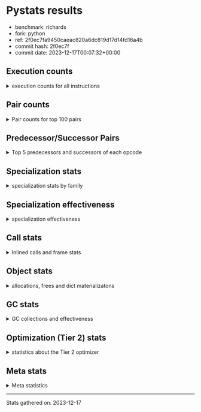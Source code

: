 
# Pystats results

- benchmark: richards
- fork: python
- ref: 2f0ec7fa9450caeac820a6dc819d17d14fd16a4b
- commit hash: 2f0ec7f
- commit date: 2023-12-17T00:07:32+00:00

## Execution counts

<details>
<summary> execution counts for all instructions </summary>

|Name | Count | Self | Cumulative | Miss ratio | 
|---|---:|---:|---:|---:|
| LOAD_FAST | 370,571,360 | 22.5% | 22.5% |  |
| LOAD_ATTR_INSTANCE_VALUE | 161,655,260 | 9.8% | 32.3% | 38.7% |
| TO_BOOL_BOOL | 137,415,860 | 8.3% | 40.6% |  |
| POP_JUMP_IF_FALSE | 104,074,240 | 6.3% | 46.9% |  |
| LOAD_ATTR_METHOD_WITH_VALUES | 77,723,800 | 4.7% | 51.6% | 49.0% |
| CALL_PY_EXACT_ARGS | 77,139,140 | 4.7% | 56.3% | 9.1% |
| RESUME_CHECK | 77,011,340 | 4.7% | 61.0% | 0.0% |
| RETURN_VALUE | 77,010,280 | 4.7% | 65.7% |  |
| STORE_FAST | 66,786,160 | 4.1% | 69.7% |  |
| STORE_ATTR_INSTANCE_VALUE | 59,610,960 | 3.6% | 73.3% | 14.5% |
| LOAD_GLOBAL_MODULE | 59,454,360 | 3.6% | 76.9% |  |
| COPY | 59,438,320 | 3.6% | 80.5% |  |
| LOAD_CONST | 55,962,800 | 3.4% | 83.9% |  |
| POP_TOP | 42,997,680 | 2.6% | 86.5% |  |
| POP_JUMP_IF_NOT_NONE | 30,754,880 | 1.9% | 88.4% |  |
| POP_JUMP_IF_TRUE | 27,586,400 | 1.7% | 90.1% |  |
| POP_JUMP_IF_NONE | 22,455,200 | 1.4% | 91.4% |  |
| LOAD_FAST_LOAD_FAST | 20,469,920 | 1.2% | 92.7% |  |
| UNARY_NOT | 19,888,560 | 1.2% | 93.9% |  |
| JUMP_BACKWARD | 18,549,440 | 1.1% | 95.0% |  |
| COMPARE_OP_INT | 14,132,820 | 0.9% | 95.9% |  |
| JUMP_FORWARD | 10,812,160 | 0.7% | 96.5% |  |
| LOAD_GLOBAL_BUILTIN | 10,526,520 | 0.6% | 97.2% |  |
| CALL_ISINSTANCE | 10,526,320 | 0.6% | 97.8% |  |
| BINARY_OP_ADD_INT | 9,673,340 | 0.6% | 98.4% |  |
| SWAP | 9,097,280 | 0.6% | 98.9% |  |
| BINARY_SUBSCR_LIST_INT | 6,807,160 | 0.4% | 99.3% |  |
| BINARY_OP | 4,001,820 | 0.2% | 99.6% |  |
| BINARY_OP_SUBTRACT_INT | 3,089,240 | 0.2% | 99.8% |  |
| FOR_ITER_RANGE | 1,862,100 | 0.1% | 99.9% |  |
| STORE_SUBSCR_LIST_INT | 1,490,200 | 0.1% | 100.0% |  |
| GET_ITER | 372,560 | 0.0% | 100.0% |  |
| RETURN_CONST | 5,440 | 0.0% | 100.0% |  |
| LOAD_ATTR | 4,840 | 0.0% | 100.0% |  |
| STORE_ATTR | 4,560 | 0.0% | 100.0% |  |
| EXIT_INIT_CHECK | 3,640 | 0.0% | 100.0% |  |
| CALL_ALLOC_AND_ENTER_INIT | 3,640 | 0.0% | 100.0% |  |
| LOAD_GLOBAL | 3,520 | 0.0% | 100.0% |  |
| CALL | 3,380 | 0.0% | 100.0% |  |
| BUILD_LIST | 1,280 | 0.0% | 100.0% |  |
| RESUME | 740 | 0.0% | 100.0% | 2.7% |
| INTERPRETER_EXIT | 680 | 0.0% | 100.0% |  |
| TO_BOOL | 600 | 0.0% | 100.0% |  |
| PUSH_NULL | 480 | 0.0% | 100.0% |  |
| EXTENDED_ARG | 480 | 0.0% | 100.0% |  |
| COMPARE_OP | 440 | 0.0% | 100.0% |  |
| CALL_BUILTIN_CLASS | 200 | 0.0% | 100.0% |  |
| LOAD_DEREF | 160 | 0.0% | 100.0% |  |
| FOR_ITER | 120 | 0.0% | 100.0% |  |
| LOAD_ATTR_MODULE | 120 | 0.0% | 100.0% |  |
| BINARY_SUBSCR | 80 | 0.0% | 100.0% |  |
| NOP | 80 | 0.0% | 100.0% |  |
| STORE_SUBSCR | 80 | 0.0% | 100.0% |  |
| CALL_FUNCTION_EX | 80 | 0.0% | 100.0% |  |
| COPY_FREE_VARS | 80 | 0.0% | 100.0% |  |
| BINARY_OP_SUBTRACT_FLOAT | 60 | 0.0% | 100.0% |  |


</details>

## Pair counts

<details>
<summary> Pair counts for top 100 pairs </summary>

|Pair | Count | Self | Cumulative | 
|---|---:|---:|---:|
| LOAD_FAST LOAD_ATTR_INSTANCE_VALUE | 135,528,360 | 8.2% | 8.2% |
| TO_BOOL_BOOL POP_JUMP_IF_FALSE | 89,941,040 | 5.5% | 13.7% |
| CALL_PY_EXACT_ARGS RESUME_CHECK | 77,006,820 | 4.7% | 18.3% |
| LOAD_FAST LOAD_ATTR_METHOD_WITH_VALUES | 77,004,440 | 4.7% | 23.0% |
| RESUME_CHECK LOAD_FAST | 59,540,660 | 3.6% | 26.6% |
| POP_JUMP_IF_FALSE LOAD_FAST | 51,598,400 | 3.1% | 29.8% |
| COPY TO_BOOL_BOOL | 50,340,880 | 3.1% | 32.8% |
| LOAD_ATTR_METHOD_WITH_VALUES CALL_PY_EXACT_ARGS | 47,043,040 | 2.9% | 35.7% |
| LOAD_FAST STORE_ATTR_INSTANCE_VALUE | 44,128,080 | 2.7% | 38.3% |
| STORE_FAST LOAD_FAST | 44,032,960 | 2.7% | 41.0% |
| STORE_ATTR_INSTANCE_VALUE LOAD_FAST | 41,762,620 | 2.5% | 43.5% |
| POP_TOP LOAD_FAST | 38,903,040 | 2.4% | 45.9% |
| LOAD_ATTR_INSTANCE_VALUE COPY | 34,172,420 | 2.1% | 48.0% |
| LOAD_CONST LOAD_FAST | 29,191,840 | 1.8% | 49.7% |
| LOAD_GLOBAL_MODULE TO_BOOL_BOOL | 29,073,640 | 1.8% | 51.5% |
| RETURN_VALUE TO_BOOL_BOOL | 27,586,320 | 1.7% | 53.2% |
| TO_BOOL_BOOL POP_JUMP_IF_TRUE | 27,586,300 | 1.7% | 54.8% |
| POP_JUMP_IF_NOT_NONE LOAD_FAST | 25,419,040 | 1.5% | 56.4% |
| RETURN_VALUE RETURN_VALUE | 24,772,160 | 1.5% | 57.9% |
| LOAD_ATTR_INSTANCE_VALUE STORE_FAST | 24,749,900 | 1.5% | 59.4% |
| LOAD_FAST POP_JUMP_IF_NOT_NONE | 23,315,520 | 1.4% | 60.8% |
| LOAD_FAST POP_JUMP_IF_NONE | 22,455,200 | 1.4% | 62.2% |
| LOAD_ATTR_INSTANCE_VALUE LOAD_FAST | 21,558,820 | 1.3% | 63.5% |
| LOAD_FAST RETURN_VALUE | 21,297,360 | 1.3% | 64.8% |
| POP_JUMP_IF_FALSE POP_TOP | 19,888,560 | 1.2% | 66.0% |
| TO_BOOL_BOOL UNARY_NOT | 19,888,520 | 1.2% | 67.2% |
| LOAD_ATTR_INSTANCE_VALUE TO_BOOL_BOOL | 19,888,480 | 1.2% | 68.4% |
| LOAD_ATTR_INSTANCE_VALUE CALL_PY_EXACT_ARGS | 17,463,800 | 1.1% | 69.4% |
| POP_JUMP_IF_NONE JUMP_BACKWARD | 17,059,840 | 1.0% | 70.5% |
| JUMP_BACKWARD LOAD_GLOBAL_MODULE | 17,059,820 | 1.0% | 71.5% |
| UNARY_NOT COPY | 16,168,560 | 1.0% | 72.5% |
| POP_JUMP_IF_TRUE POP_TOP | 16,168,560 | 1.0% | 73.5% |
| RETURN_VALUE STORE_FAST | 15,846,720 | 1.0% | 74.4% |
| STORE_ATTR_INSTANCE_VALUE LOAD_CONST | 15,387,440 | 0.9% | 75.4% |
| LOAD_ATTR_INSTANCE_VALUE LOAD_CONST | 14,585,220 | 0.9% | 76.3% |
| LOAD_ATTR_METHOD_WITH_VALUES LOAD_FAST_LOAD_FAST | 14,245,720 | 0.9% | 77.1% |
| COMPARE_OP_INT POP_JUMP_IF_FALSE | 14,132,820 | 0.9% | 78.0% |
| LOAD_ATTR_METHOD_WITH_VALUES LOAD_FAST | 14,116,900 | 0.9% | 78.8% |
| LOAD_FAST LOAD_GLOBAL_MODULE | 13,778,720 | 0.8% | 79.7% |
| POP_JUMP_IF_FALSE RETURN_VALUE | 13,392,480 | 0.8% | 80.5% |
| LOAD_ATTR_INSTANCE_VALUE RETURN_VALUE | 12,933,060 | 0.8% | 81.3% |
| POP_JUMP_IF_FALSE LOAD_GLOBAL_MODULE | 12,330,840 | 0.7% | 82.0% |
| LOAD_FAST STORE_FAST | 12,201,120 | 0.7% | 82.8% |
| RESUME_CHECK LOAD_CONST | 10,660,440 | 0.6% | 83.4% |
| JUMP_FORWARD LOAD_FAST | 10,625,920 | 0.6% | 84.0% |
| LOAD_GLOBAL_BUILTIN LOAD_FAST | 10,526,520 | 0.6% | 84.7% |
| POP_JUMP_IF_TRUE LOAD_FAST | 10,526,400 | 0.6% | 85.3% |
| LOAD_FAST_LOAD_FAST LOAD_ATTR_INSTANCE_VALUE | 10,526,360 | 0.6% | 86.0% |
| STORE_FAST LOAD_GLOBAL_BUILTIN | 10,526,240 | 0.6% | 86.6% |
| CALL_ISINSTANCE TO_BOOL_BOOL | 10,526,240 | 0.6% | 87.2% |
| LOAD_GLOBAL_MODULE CALL_ISINSTANCE | 10,526,240 | 0.6% | 87.9% |
| COPY LOAD_ATTR_INSTANCE_VALUE | 9,097,080 | 0.6% | 88.4% |
| SWAP STORE_ATTR_INSTANCE_VALUE | 9,097,080 | 0.6% | 89.0% |
| LOAD_CONST BINARY_OP_ADD_INT | 8,184,000 | 0.5% | 89.5% |
| LOAD_ATTR_INSTANCE_VALUE POP_JUMP_IF_NOT_NONE | 7,439,320 | 0.5% | 89.9% |
| LOAD_FAST CALL_PY_EXACT_ARGS | 7,179,240 | 0.4% | 90.4% |
| RETURN_VALUE POP_TOP | 6,939,080 | 0.4% | 90.8% |
| POP_JUMP_IF_FALSE LOAD_CONST | 6,863,520 | 0.4% | 91.2% |
| RESUME_CHECK LOAD_GLOBAL_MODULE | 6,808,640 | 0.4% | 91.6% |
| LOAD_FAST BINARY_SUBSCR_LIST_INT | 6,807,120 | 0.4% | 92.0% |
| LOAD_CONST STORE_FAST | 6,806,560 | 0.4% | 92.4% |
| STORE_FAST JUMP_FORWARD | 6,719,840 | 0.4% | 92.8% |
| BINARY_OP_ADD_INT SWAP | 6,696,100 | 0.4% | 93.2% |
| LOAD_FAST_LOAD_FAST STORE_ATTR_INSTANCE_VALUE | 6,220,160 | 0.4% | 93.6% |
| LOAD_GLOBAL_MODULE COMPARE_OP_INT | 5,482,120 | 0.3% | 94.0% |
| LOAD_GLOBAL_MODULE LOAD_ATTR_INSTANCE_VALUE | 5,321,360 | 0.3% | 94.3% |
| BINARY_SUBSCR_LIST_INT STORE_FAST | 5,319,180 | 0.3% | 94.6% |
| LOAD_GLOBAL_MODULE COPY | 5,206,840 | 0.3% | 94.9% |
| LOAD_CONST COMPARE_OP_INT | 4,689,280 | 0.3% | 95.2% |
| POP_TOP JUMP_FORWARD | 4,092,320 | 0.2% | 95.5% |
| LOAD_CONST BINARY_OP | 3,998,640 | 0.2% | 95.7% |
| LOAD_ATTR_INSTANCE_VALUE COMPARE_OP_INT | 3,961,200 | 0.2% | 95.9% |
| LOAD_FAST COPY | 3,890,400 | 0.2% | 96.2% |
| POP_JUMP_IF_NOT_NONE LOAD_FAST_LOAD_FAST | 3,848,800 | 0.2% | 96.4% |
| POP_JUMP_IF_NONE LOAD_FAST | 3,774,720 | 0.2% | 96.6% |
| STORE_FAST LOAD_GLOBAL_MODULE | 3,720,400 | 0.2% | 96.9% |
| LOAD_FAST_LOAD_FAST CALL_PY_EXACT_ARGS | 3,720,120 | 0.2% | 97.1% |
| UNARY_NOT RETURN_VALUE | 3,720,000 | 0.2% | 97.3% |
| LOAD_CONST BINARY_OP_SUBTRACT_INT | 3,089,200 | 0.2% | 97.5% |
| BINARY_OP LOAD_CONST | 2,398,580 | 0.1% | 97.6% |
| LOAD_ATTR_INSTANCE_VALUE LOAD_GLOBAL_MODULE | 2,232,560 | 0.1% | 97.8% |
| STORE_ATTR_INSTANCE_VALUE LOAD_GLOBAL_MODULE | 1,916,820 | 0.1% | 97.9% |
| RETURN_VALUE LOAD_FAST | 1,863,200 | 0.1% | 98.0% |
| POP_JUMP_IF_NONE LOAD_FAST_LOAD_FAST | 1,620,320 | 0.1% | 98.1% |
| STORE_FAST LOAD_CONST | 1,600,000 | 0.1% | 98.2% |
| BINARY_OP_SUBTRACT_INT SWAP | 1,599,980 | 0.1% | 98.3% |
| LOAD_GLOBAL_MODULE CALL_PY_EXACT_ARGS | 1,599,880 | 0.1% | 98.4% |
| LOAD_ATTR_METHOD_WITH_VALUES LOAD_GLOBAL_MODULE | 1,599,760 | 0.1% | 98.5% |
| LOAD_FAST STORE_SUBSCR_LIST_INT | 1,490,160 | 0.1% | 98.6% |
| LOAD_GLOBAL_MODULE LOAD_FAST | 1,490,100 | 0.1% | 98.7% |
| FOR_ITER_RANGE STORE_FAST | 1,489,540 | 0.1% | 98.8% |
| JUMP_BACKWARD FOR_ITER_RANGE | 1,489,400 | 0.1% | 98.9% |
| BINARY_OP_ADD_INT LOAD_CONST | 1,489,260 | 0.1% | 98.9% |
| BINARY_OP_SUBTRACT_INT LOAD_FAST | 1,489,260 | 0.1% | 99.0% |
| STORE_SUBSCR_LIST_INT JUMP_BACKWARD | 1,489,260 | 0.1% | 99.1% |
| LOAD_ATTR_INSTANCE_VALUE BINARY_OP_ADD_INT | 1,489,240 | 0.1% | 99.2% |
| LOAD_FAST LOAD_CONST | 1,488,240 | 0.1% | 99.3% |
| BINARY_OP_ADD_INT LOAD_FAST | 1,487,980 | 0.1% | 99.4% |
| BINARY_SUBSCR_LIST_INT LOAD_FAST | 1,487,980 | 0.1% | 99.5% |
| POP_JUMP_IF_NOT_NONE LOAD_CONST | 1,487,040 | 0.1% | 99.6% |


</details>

## Predecessor/Successor Pairs

<details>
<summary> Top 5 predecessors and successors of each opcode </summary>

### CACHE

<details>
<summary> Successors and predecessors for CACHE </summary>

|Successors | Count | Percentage | 
|---|---:|---:|
| RESUME_CHECK | 460 | 67.6% |
| RESUME | 220 | 32.4% |


</details>

### BINARY_SUBSCR

<details>
<summary> Successors and predecessors for BINARY_SUBSCR </summary>

|Predecessors | Count | Percentage | 
|---|---:|---:|
| LOAD_FAST | 80 | 100.0% |

|Successors | Count | Percentage | 
|---|---:|---:|
| BINARY_SUBSCR_LIST_INT | 40 | 50.0% |
| LOAD_FAST | 20 | 25.0% |
| STORE_FAST | 20 | 25.0% |


</details>

### EXIT_INIT_CHECK

<details>
<summary> Successors and predecessors for EXIT_INIT_CHECK </summary>

|Predecessors | Count | Percentage | 
|---|---:|---:|
| RETURN_CONST | 3,640 | 100.0% |

|Successors | Count | Percentage | 
|---|---:|---:|
| RETURN_VALUE | 3,640 | 100.0% |


</details>

### GET_ITER

<details>
<summary> Successors and predecessors for GET_ITER </summary>

|Predecessors | Count | Percentage | 
|---|---:|---:|
| LOAD_GLOBAL_MODULE | 372,300 | 99.9% |
| CALL_BUILTIN_CLASS | 140 | 0.0% |
| LOAD_FAST | 80 | 0.0% |
| CALL | 20 | 0.0% |
| LOAD_GLOBAL | 20 | 0.0% |

|Successors | Count | Percentage | 
|---|---:|---:|
| FOR_ITER_RANGE | 372,360 | 99.9% |
| EXTENDED_ARG | 160 | 0.0% |
| FOR_ITER | 40 | 0.0% |


</details>

### INTERPRETER_EXIT

<details>
<summary> Successors and predecessors for INTERPRETER_EXIT </summary>

|Predecessors | Count | Percentage | 
|---|---:|---:|
| RETURN_CONST | 680 | 100.0% |


</details>

### NOP

<details>
<summary> Successors and predecessors for NOP </summary>

|Predecessors | Count | Percentage | 
|---|---:|---:|
| POP_TOP | 80 | 100.0% |

|Successors | Count | Percentage | 
|---|---:|---:|
| LOAD_DEREF | 80 | 100.0% |


</details>

### POP_TOP

<details>
<summary> Successors and predecessors for POP_TOP </summary>

|Predecessors | Count | Percentage | 
|---|---:|---:|
| POP_JUMP_IF_FALSE | 19,888,560 | 46.3% |
| POP_JUMP_IF_TRUE | 16,168,560 | 37.6% |
| RETURN_VALUE | 6,939,080 | 16.1% |
| RETURN_CONST | 1,120 | 0.0% |
| CALL | 360 | 0.0% |

|Successors | Count | Percentage | 
|---|---:|---:|
| LOAD_FAST | 38,903,040 | 90.5% |
| JUMP_FORWARD | 4,092,320 | 9.5% |
| RETURN_CONST | 960 | 0.0% |
| LOAD_GLOBAL_MODULE | 720 | 0.0% |
| LOAD_GLOBAL | 240 | 0.0% |


</details>

### PUSH_NULL

<details>
<summary> Successors and predecessors for PUSH_NULL </summary>

|Predecessors | Count | Percentage | 
|---|---:|---:|
| LOAD_FAST | 320 | 66.7% |
| LOAD_DEREF | 80 | 16.7% |
| LOAD_ATTR_MODULE | 60 | 12.5% |
| LOAD_ATTR | 20 | 4.2% |

|Successors | Count | Percentage | 
|---|---:|---:|
| CALL | 400 | 83.3% |
| LOAD_FAST | 80 | 16.7% |


</details>

### RETURN_VALUE

<details>
<summary> Successors and predecessors for RETURN_VALUE </summary>

|Predecessors | Count | Percentage | 
|---|---:|---:|
| RETURN_VALUE | 24,772,160 | 32.2% |
| LOAD_FAST | 21,297,360 | 27.7% |
| POP_JUMP_IF_FALSE | 13,392,480 | 17.4% |
| LOAD_ATTR_INSTANCE_VALUE | 12,933,060 | 16.8% |
| UNARY_NOT | 3,720,000 | 4.8% |

|Successors | Count | Percentage | 
|---|---:|---:|
| TO_BOOL_BOOL | 27,586,320 | 35.8% |
| RETURN_VALUE | 24,772,160 | 32.2% |
| STORE_FAST | 15,846,720 | 20.6% |
| POP_TOP | 6,939,080 | 9.0% |
| LOAD_FAST | 1,863,200 | 2.4% |


</details>

### STORE_SUBSCR

<details>
<summary> Successors and predecessors for STORE_SUBSCR </summary>

|Predecessors | Count | Percentage | 
|---|---:|---:|
| LOAD_FAST | 80 | 100.0% |

|Successors | Count | Percentage | 
|---|---:|---:|
| STORE_SUBSCR_LIST_INT | 40 | 50.0% |
| JUMP_BACKWARD | 20 | 25.0% |
| RETURN_CONST | 20 | 25.0% |


</details>

### TO_BOOL

<details>
<summary> Successors and predecessors for TO_BOOL </summary>

|Predecessors | Count | Percentage | 
|---|---:|---:|
| COPY | 160 | 26.7% |
| RETURN_VALUE | 80 | 13.3% |
| CALL | 80 | 13.3% |
| CALL_ISINSTANCE | 80 | 13.3% |
| LOAD_GLOBAL | 60 | 10.0% |

|Successors | Count | Percentage | 
|---|---:|---:|
| TO_BOOL_BOOL | 300 | 50.0% |
| POP_JUMP_IF_FALSE | 160 | 26.7% |
| POP_JUMP_IF_TRUE | 100 | 16.7% |
| UNARY_NOT | 40 | 6.7% |


</details>

### UNARY_NOT

<details>
<summary> Successors and predecessors for UNARY_NOT </summary>

|Predecessors | Count | Percentage | 
|---|---:|---:|
| TO_BOOL_BOOL | 19,888,520 | 100.0% |
| TO_BOOL | 40 | 0.0% |

|Successors | Count | Percentage | 
|---|---:|---:|
| COPY | 16,168,560 | 81.3% |
| RETURN_VALUE | 3,720,000 | 18.7% |


</details>

### BINARY_OP

<details>
<summary> Successors and predecessors for BINARY_OP </summary>

|Predecessors | Count | Percentage | 
|---|---:|---:|
| LOAD_CONST | 3,998,640 | 99.9% |
| BINARY_OP | 1,820 | 0.0% |
| LOAD_GLOBAL_MODULE | 1,260 | 0.0% |
| LOAD_FAST | 40 | 0.0% |
| LOAD_ATTR | 20 | 0.0% |

|Successors | Count | Percentage | 
|---|---:|---:|
| LOAD_CONST | 2,398,580 | 59.9% |
| SWAP | 801,200 | 20.0% |
| LOAD_FAST | 800,040 | 20.0% |
| BINARY_OP | 1,820 | 0.0% |
| BINARY_OP_ADD_INT | 100 | 0.0% |


</details>

### BUILD_LIST

<details>
<summary> Successors and predecessors for BUILD_LIST </summary>

|Predecessors | Count | Percentage | 
|---|---:|---:|
| LOAD_CONST | 1,280 | 100.0% |

|Successors | Count | Percentage | 
|---|---:|---:|
| LOAD_GLOBAL_MODULE | 1,240 | 96.9% |
| LOAD_GLOBAL | 40 | 3.1% |


</details>

### CALL

<details>
<summary> Successors and predecessors for CALL </summary>

|Predecessors | Count | Percentage | 
|---|---:|---:|
| LOAD_GLOBAL | 540 | 16.0% |
| LOAD_GLOBAL_MODULE | 540 | 16.0% |
| LOAD_ATTR | 500 | 14.8% |
| PUSH_NULL | 400 | 11.8% |
| LOAD_ATTR_METHOD_WITH_VALUES | 400 | 11.8% |

|Successors | Count | Percentage | 
|---|---:|---:|
| CALL_PY_EXACT_ARGS | 800 | 23.7% |
| CALL_ALLOC_AND_ENTER_INIT | 520 | 15.4% |
| RESUME | 440 | 13.0% |
| POP_TOP | 360 | 10.7% |
| RESUME_CHECK | 360 | 10.7% |


</details>

### CALL_FUNCTION_EX

<details>
<summary> Successors and predecessors for CALL_FUNCTION_EX </summary>

|Predecessors | Count | Percentage | 
|---|---:|---:|
| LOAD_FAST | 80 | 100.0% |

|Successors | Count | Percentage | 
|---|---:|---:|
| COPY_FREE_VARS | 80 | 100.0% |


</details>

### COMPARE_OP

<details>
<summary> Successors and predecessors for COMPARE_OP </summary>

|Predecessors | Count | Percentage | 
|---|---:|---:|
| LOAD_CONST | 240 | 54.5% |
| LOAD_GLOBAL | 60 | 13.6% |
| LOAD_GLOBAL_MODULE | 60 | 13.6% |
| LOAD_ATTR | 40 | 9.1% |
| LOAD_ATTR_INSTANCE_VALUE | 40 | 9.1% |

|Successors | Count | Percentage | 
|---|---:|---:|
| POP_JUMP_IF_FALSE | 220 | 50.0% |
| COMPARE_OP_INT | 220 | 50.0% |


</details>

### COPY

<details>
<summary> Successors and predecessors for COPY </summary>

|Predecessors | Count | Percentage | 
|---|---:|---:|
| LOAD_ATTR_INSTANCE_VALUE | 34,172,420 | 57.5% |
| UNARY_NOT | 16,168,560 | 27.2% |
| LOAD_GLOBAL_MODULE | 5,206,840 | 8.8% |
| LOAD_FAST | 3,890,400 | 6.5% |
| LOAD_ATTR | 60 | 0.0% |

|Successors | Count | Percentage | 
|---|---:|---:|
| TO_BOOL_BOOL | 50,340,880 | 84.7% |
| LOAD_ATTR_INSTANCE_VALUE | 9,097,080 | 15.3% |
| LOAD_ATTR | 200 | 0.0% |
| TO_BOOL | 160 | 0.0% |


</details>

### COPY_FREE_VARS

<details>
<summary> Successors and predecessors for COPY_FREE_VARS </summary>

|Predecessors | Count | Percentage | 
|---|---:|---:|
| CALL_FUNCTION_EX | 80 | 100.0% |

|Successors | Count | Percentage | 
|---|---:|---:|
| RESUME_CHECK | 60 | 75.0% |
| RESUME | 20 | 25.0% |


</details>

### EXTENDED_ARG

<details>
<summary> Successors and predecessors for EXTENDED_ARG </summary>

|Predecessors | Count | Percentage | 
|---|---:|---:|
| GET_ITER | 160 | 33.3% |
| JUMP_BACKWARD | 160 | 33.3% |
| POP_JUMP_IF_FALSE | 160 | 33.3% |

|Successors | Count | Percentage | 
|---|---:|---:|
| FOR_ITER_RANGE | 280 | 58.3% |
| JUMP_BACKWARD | 160 | 33.3% |
| FOR_ITER | 40 | 8.3% |


</details>

### FOR_ITER

<details>
<summary> Successors and predecessors for FOR_ITER </summary>

|Predecessors | Count | Percentage | 
|---|---:|---:|
| GET_ITER | 40 | 33.3% |
| EXTENDED_ARG | 40 | 33.3% |
| JUMP_BACKWARD | 40 | 33.3% |

|Successors | Count | Percentage | 
|---|---:|---:|
| STORE_FAST | 60 | 50.0% |
| FOR_ITER_RANGE | 60 | 50.0% |


</details>

### JUMP_BACKWARD

<details>
<summary> Successors and predecessors for JUMP_BACKWARD </summary>

|Predecessors | Count | Percentage | 
|---|---:|---:|
| POP_JUMP_IF_NONE | 17,059,840 | 92.0% |
| STORE_SUBSCR_LIST_INT | 1,489,260 | 8.0% |
| POP_TOP | 160 | 0.0% |
| EXTENDED_ARG | 160 | 0.0% |
| STORE_SUBSCR | 20 | 0.0% |

|Successors | Count | Percentage | 
|---|---:|---:|
| LOAD_GLOBAL_MODULE | 17,059,820 | 92.0% |
| FOR_ITER_RANGE | 1,489,400 | 8.0% |
| EXTENDED_ARG | 160 | 0.0% |
| FOR_ITER | 40 | 0.0% |
| LOAD_GLOBAL | 20 | 0.0% |


</details>

### JUMP_FORWARD

<details>
<summary> Successors and predecessors for JUMP_FORWARD </summary>

|Predecessors | Count | Percentage | 
|---|---:|---:|
| STORE_FAST | 6,719,840 | 62.2% |
| POP_TOP | 4,092,320 | 37.8% |

|Successors | Count | Percentage | 
|---|---:|---:|
| LOAD_FAST | 10,625,920 | 98.3% |
| LOAD_FAST_LOAD_FAST | 186,240 | 1.7% |


</details>

### LOAD_ATTR

<details>
<summary> Successors and predecessors for LOAD_ATTR </summary>

|Predecessors | Count | Percentage | 
|---|---:|---:|
| LOAD_FAST | 2,880 | 59.5% |
| LOAD_GLOBAL_MODULE | 1,040 | 21.5% |
| LOAD_GLOBAL | 240 | 5.0% |
| COPY | 200 | 4.1% |
| LOAD_ATTR | 200 | 4.1% |

|Successors | Count | Percentage | 
|---|---:|---:|
| LOAD_ATTR_INSTANCE_VALUE | 1,100 | 22.7% |
| LOAD_FAST_LOAD_FAST | 1,000 | 20.7% |
| LOAD_ATTR_METHOD_WITH_VALUES | 700 | 14.5% |
| CALL | 500 | 10.3% |
| LOAD_FAST | 440 | 9.1% |


</details>

### LOAD_CONST

<details>
<summary> Successors and predecessors for LOAD_CONST </summary>

|Predecessors | Count | Percentage | 
|---|---:|---:|
| STORE_ATTR_INSTANCE_VALUE | 15,387,440 | 27.5% |
| LOAD_ATTR_INSTANCE_VALUE | 14,585,220 | 26.1% |
| RESUME_CHECK | 10,660,440 | 19.0% |
| POP_JUMP_IF_FALSE | 6,863,520 | 12.3% |
| BINARY_OP | 2,398,580 | 4.3% |

|Successors | Count | Percentage | 
|---|---:|---:|
| LOAD_FAST | 29,191,840 | 52.2% |
| BINARY_OP_ADD_INT | 8,184,000 | 14.6% |
| STORE_FAST | 6,806,560 | 12.2% |
| COMPARE_OP_INT | 4,689,280 | 8.4% |
| BINARY_OP | 3,998,640 | 7.1% |


</details>

### LOAD_DEREF

<details>
<summary> Successors and predecessors for LOAD_DEREF </summary>

|Predecessors | Count | Percentage | 
|---|---:|---:|
| NOP | 80 | 50.0% |
| STORE_FAST | 80 | 50.0% |

|Successors | Count | Percentage | 
|---|---:|---:|
| PUSH_NULL | 80 | 50.0% |
| STORE_FAST | 80 | 50.0% |


</details>

### LOAD_FAST

<details>
<summary> Successors and predecessors for LOAD_FAST </summary>

|Predecessors | Count | Percentage | 
|---|---:|---:|
| RESUME_CHECK | 59,540,660 | 16.1% |
| POP_JUMP_IF_FALSE | 51,598,400 | 13.9% |
| STORE_FAST | 44,032,960 | 11.9% |
| STORE_ATTR_INSTANCE_VALUE | 41,762,620 | 11.3% |
| POP_TOP | 38,903,040 | 10.5% |

|Successors | Count | Percentage | 
|---|---:|---:|
| LOAD_ATTR_INSTANCE_VALUE | 135,528,360 | 36.6% |
| LOAD_ATTR_METHOD_WITH_VALUES | 77,004,440 | 20.8% |
| STORE_ATTR_INSTANCE_VALUE | 44,128,080 | 11.9% |
| POP_JUMP_IF_NOT_NONE | 23,315,520 | 6.3% |
| POP_JUMP_IF_NONE | 22,455,200 | 6.1% |


</details>

### LOAD_FAST_LOAD_FAST

<details>
<summary> Successors and predecessors for LOAD_FAST_LOAD_FAST </summary>

|Predecessors | Count | Percentage | 
|---|---:|---:|
| LOAD_ATTR_METHOD_WITH_VALUES | 14,245,720 | 69.6% |
| POP_JUMP_IF_NOT_NONE | 3,848,800 | 18.8% |
| POP_JUMP_IF_NONE | 1,620,320 | 7.9% |
| STORE_ATTR_INSTANCE_VALUE | 377,780 | 1.8% |
| JUMP_FORWARD | 186,240 | 0.9% |

|Successors | Count | Percentage | 
|---|---:|---:|
| LOAD_ATTR_INSTANCE_VALUE | 10,526,360 | 51.4% |
| STORE_ATTR_INSTANCE_VALUE | 6,220,160 | 30.4% |
| CALL_PY_EXACT_ARGS | 3,720,120 | 18.2% |
| LOAD_FAST_LOAD_FAST | 1,600 | 0.0% |
| STORE_ATTR | 1,280 | 0.0% |


</details>

### LOAD_GLOBAL

<details>
<summary> Successors and predecessors for LOAD_GLOBAL </summary>

|Predecessors | Count | Percentage | 
|---|---:|---:|
| LOAD_FAST | 640 | 18.2% |
| STORE_FAST | 560 | 15.9% |
| RETURN_VALUE | 280 | 8.0% |
| LOAD_CONST | 280 | 8.0% |
| POP_TOP | 240 | 6.8% |

|Successors | Count | Percentage | 
|---|---:|---:|
| LOAD_GLOBAL_MODULE | 1,640 | 46.6% |
| CALL | 540 | 15.3% |
| LOAD_FAST | 260 | 7.4% |
| LOAD_ATTR | 240 | 6.8% |
| LOAD_GLOBAL | 240 | 6.8% |


</details>

### POP_JUMP_IF_FALSE

<details>
<summary> Successors and predecessors for POP_JUMP_IF_FALSE </summary>

|Predecessors | Count | Percentage | 
|---|---:|---:|
| TO_BOOL_BOOL | 89,941,040 | 86.4% |
| COMPARE_OP_INT | 14,132,820 | 13.6% |
| COMPARE_OP | 220 | 0.0% |
| TO_BOOL | 160 | 0.0% |

|Successors | Count | Percentage | 
|---|---:|---:|
| LOAD_FAST | 51,598,400 | 49.6% |
| POP_TOP | 19,888,560 | 19.1% |
| RETURN_VALUE | 13,392,480 | 12.9% |
| LOAD_GLOBAL_MODULE | 12,330,840 | 11.8% |
| LOAD_CONST | 6,863,520 | 6.6% |


</details>

### POP_JUMP_IF_NONE

<details>
<summary> Successors and predecessors for POP_JUMP_IF_NONE </summary>

|Predecessors | Count | Percentage | 
|---|---:|---:|
| LOAD_FAST | 22,455,200 | 100.0% |

|Successors | Count | Percentage | 
|---|---:|---:|
| JUMP_BACKWARD | 17,059,840 | 76.0% |
| LOAD_FAST | 3,774,720 | 16.8% |
| LOAD_FAST_LOAD_FAST | 1,620,320 | 7.2% |
| RETURN_CONST | 160 | 0.0% |
| LOAD_GLOBAL_MODULE | 140 | 0.0% |


</details>

### POP_JUMP_IF_NOT_NONE

<details>
<summary> Successors and predecessors for POP_JUMP_IF_NOT_NONE </summary>

|Predecessors | Count | Percentage | 
|---|---:|---:|
| LOAD_FAST | 23,315,520 | 75.8% |
| LOAD_ATTR_INSTANCE_VALUE | 7,439,320 | 24.2% |
| LOAD_ATTR | 40 | 0.0% |

|Successors | Count | Percentage | 
|---|---:|---:|
| LOAD_FAST | 25,419,040 | 82.7% |
| LOAD_FAST_LOAD_FAST | 3,848,800 | 12.5% |
| LOAD_CONST | 1,487,040 | 4.8% |


</details>

### POP_JUMP_IF_TRUE

<details>
<summary> Successors and predecessors for POP_JUMP_IF_TRUE </summary>

|Predecessors | Count | Percentage | 
|---|---:|---:|
| TO_BOOL_BOOL | 27,586,300 | 100.0% |
| TO_BOOL | 100 | 0.0% |

|Successors | Count | Percentage | 
|---|---:|---:|
| POP_TOP | 16,168,560 | 58.6% |
| LOAD_FAST | 10,526,400 | 38.2% |
| RETURN_VALUE | 891,440 | 3.2% |


</details>

### RETURN_CONST

<details>
<summary> Successors and predecessors for RETURN_CONST </summary>

|Predecessors | Count | Percentage | 
|---|---:|---:|
| STORE_ATTR_INSTANCE_VALUE | 3,080 | 56.6% |
| POP_TOP | 960 | 17.6% |
| STORE_SUBSCR_LIST_INT | 940 | 17.3% |
| POP_JUMP_IF_NONE | 160 | 2.9% |
| FOR_ITER_RANGE | 160 | 2.9% |

|Successors | Count | Percentage | 
|---|---:|---:|
| EXIT_INIT_CHECK | 3,640 | 66.9% |
| POP_TOP | 1,120 | 20.6% |
| INTERPRETER_EXIT | 680 | 12.5% |


</details>

### STORE_ATTR

<details>
<summary> Successors and predecessors for STORE_ATTR </summary>

|Predecessors | Count | Percentage | 
|---|---:|---:|
| LOAD_FAST | 2,640 | 57.9% |
| LOAD_FAST_LOAD_FAST | 1,280 | 28.1% |
| STORE_ATTR | 320 | 7.0% |
| SWAP | 200 | 4.4% |
| LOAD_GLOBAL | 60 | 1.3% |

|Successors | Count | Percentage | 
|---|---:|---:|
| LOAD_FAST | 1,380 | 30.3% |
| STORE_ATTR_INSTANCE_VALUE | 1,320 | 28.9% |
| LOAD_FAST_LOAD_FAST | 940 | 20.6% |
| LOAD_CONST | 400 | 8.8% |
| STORE_ATTR | 320 | 7.0% |


</details>

### STORE_FAST

<details>
<summary> Successors and predecessors for STORE_FAST </summary>

|Predecessors | Count | Percentage | 
|---|---:|---:|
| LOAD_ATTR_INSTANCE_VALUE | 24,749,900 | 37.1% |
| RETURN_VALUE | 15,846,720 | 23.7% |
| LOAD_FAST | 12,201,120 | 18.3% |
| LOAD_CONST | 6,806,560 | 10.2% |
| BINARY_SUBSCR_LIST_INT | 5,319,180 | 8.0% |

|Successors | Count | Percentage | 
|---|---:|---:|
| LOAD_FAST | 44,032,960 | 65.9% |
| LOAD_GLOBAL_BUILTIN | 10,526,240 | 15.8% |
| JUMP_FORWARD | 6,719,840 | 10.1% |
| LOAD_GLOBAL_MODULE | 3,720,400 | 5.6% |
| LOAD_CONST | 1,600,000 | 2.4% |


</details>

### SWAP

<details>
<summary> Successors and predecessors for SWAP </summary>

|Predecessors | Count | Percentage | 
|---|---:|---:|
| BINARY_OP_ADD_INT | 6,696,100 | 73.6% |
| BINARY_OP_SUBTRACT_INT | 1,599,980 | 17.6% |
| BINARY_OP | 801,200 | 8.8% |

|Successors | Count | Percentage | 
|---|---:|---:|
| STORE_ATTR_INSTANCE_VALUE | 9,097,080 | 100.0% |
| STORE_ATTR | 200 | 0.0% |


</details>

### RESUME

<details>
<summary> Successors and predecessors for RESUME </summary>

|Predecessors | Count | Percentage | 
|---|---:|---:|
| CALL | 440 | 59.5% |
| CACHE | 220 | 29.7% |
| CALL_PY_EXACT_ARGS | 60 | 8.1% |
| COPY_FREE_VARS | 20 | 2.7% |

|Successors | Count | Percentage | 
|---|---:|---:|
| LOAD_FAST | 300 | 40.5% |
| LOAD_GLOBAL | 220 | 29.7% |
| LOAD_CONST | 200 | 27.0% |
| LOAD_FAST_LOAD_FAST | 20 | 2.7% |


</details>

### BINARY_OP_ADD_INT

<details>
<summary> Successors and predecessors for BINARY_OP_ADD_INT </summary>

|Predecessors | Count | Percentage | 
|---|---:|---:|
| LOAD_CONST | 8,184,000 | 84.6% |
| LOAD_ATTR_INSTANCE_VALUE | 1,489,240 | 15.4% |
| BINARY_OP | 100 | 0.0% |

|Successors | Count | Percentage | 
|---|---:|---:|
| SWAP | 6,696,100 | 69.2% |
| LOAD_CONST | 1,489,260 | 15.4% |
| LOAD_FAST | 1,487,980 | 15.4% |


</details>

### BINARY_OP_SUBTRACT_FLOAT

<details>
<summary> Successors and predecessors for BINARY_OP_SUBTRACT_FLOAT </summary>

|Predecessors | Count | Percentage | 
|---|---:|---:|
| LOAD_FAST | 40 | 66.7% |
| BINARY_OP | 20 | 33.3% |

|Successors | Count | Percentage | 
|---|---:|---:|
| STORE_FAST | 60 | 100.0% |


</details>

### BINARY_OP_SUBTRACT_INT

<details>
<summary> Successors and predecessors for BINARY_OP_SUBTRACT_INT </summary>

|Predecessors | Count | Percentage | 
|---|---:|---:|
| LOAD_CONST | 3,089,200 | 100.0% |
| BINARY_OP | 40 | 0.0% |

|Successors | Count | Percentage | 
|---|---:|---:|
| SWAP | 1,599,980 | 51.8% |
| LOAD_FAST | 1,489,260 | 48.2% |


</details>

### BINARY_SUBSCR_LIST_INT

<details>
<summary> Successors and predecessors for BINARY_SUBSCR_LIST_INT </summary>

|Predecessors | Count | Percentage | 
|---|---:|---:|
| LOAD_FAST | 6,807,120 | 100.0% |
| BINARY_SUBSCR | 40 | 0.0% |

|Successors | Count | Percentage | 
|---|---:|---:|
| STORE_FAST | 5,319,180 | 78.1% |
| LOAD_FAST | 1,487,980 | 21.9% |


</details>

### CALL_ALLOC_AND_ENTER_INIT

<details>
<summary> Successors and predecessors for CALL_ALLOC_AND_ENTER_INIT </summary>

|Predecessors | Count | Percentage | 
|---|---:|---:|
| LOAD_GLOBAL_MODULE | 2,400 | 65.9% |
| RETURN_VALUE | 720 | 19.8% |
| CALL | 520 | 14.3% |

|Successors | Count | Percentage | 
|---|---:|---:|
| RESUME_CHECK | 3,640 | 100.0% |


</details>

### CALL_BUILTIN_CLASS

<details>
<summary> Successors and predecessors for CALL_BUILTIN_CLASS </summary>

|Predecessors | Count | Percentage | 
|---|---:|---:|
| LOAD_FAST | 160 | 80.0% |
| CALL | 40 | 20.0% |

|Successors | Count | Percentage | 
|---|---:|---:|
| GET_ITER | 140 | 70.0% |
| STORE_FAST | 60 | 30.0% |


</details>

### CALL_ISINSTANCE

<details>
<summary> Successors and predecessors for CALL_ISINSTANCE </summary>

|Predecessors | Count | Percentage | 
|---|---:|---:|
| LOAD_GLOBAL_MODULE | 10,526,240 | 100.0% |
| CALL | 80 | 0.0% |

|Successors | Count | Percentage | 
|---|---:|---:|
| TO_BOOL_BOOL | 10,526,240 | 100.0% |
| TO_BOOL | 80 | 0.0% |


</details>

### CALL_PY_EXACT_ARGS

<details>
<summary> Successors and predecessors for CALL_PY_EXACT_ARGS </summary>

|Predecessors | Count | Percentage | 
|---|---:|---:|
| LOAD_ATTR_METHOD_WITH_VALUES | 47,043,040 | 61.0% |
| LOAD_ATTR_INSTANCE_VALUE | 17,463,800 | 22.6% |
| LOAD_FAST | 7,179,240 | 9.3% |
| LOAD_FAST_LOAD_FAST | 3,720,120 | 4.8% |
| LOAD_GLOBAL_MODULE | 1,599,880 | 2.1% |

|Successors | Count | Percentage | 
|---|---:|---:|
| RESUME_CHECK | 77,006,820 | 99.8% |
| CALL_PY_EXACT_ARGS | 132,260 | 0.2% |
| RESUME | 60 | 0.0% |


</details>

### COMPARE_OP_INT

<details>
<summary> Successors and predecessors for COMPARE_OP_INT </summary>

|Predecessors | Count | Percentage | 
|---|---:|---:|
| LOAD_GLOBAL_MODULE | 5,482,120 | 38.8% |
| LOAD_CONST | 4,689,280 | 33.2% |
| LOAD_ATTR_INSTANCE_VALUE | 3,961,200 | 28.0% |
| COMPARE_OP | 220 | 0.0% |

|Successors | Count | Percentage | 
|---|---:|---:|
| POP_JUMP_IF_FALSE | 14,132,820 | 100.0% |


</details>

### FOR_ITER_RANGE

<details>
<summary> Successors and predecessors for FOR_ITER_RANGE </summary>

|Predecessors | Count | Percentage | 
|---|---:|---:|
| JUMP_BACKWARD | 1,489,400 | 80.0% |
| GET_ITER | 372,360 | 20.0% |
| EXTENDED_ARG | 280 | 0.0% |
| FOR_ITER | 60 | 0.0% |

|Successors | Count | Percentage | 
|---|---:|---:|
| STORE_FAST | 1,489,540 | 80.0% |
| LOAD_FAST | 372,400 | 20.0% |
| RETURN_CONST | 160 | 0.0% |


</details>

### LOAD_ATTR_INSTANCE_VALUE

<details>
<summary> Successors and predecessors for LOAD_ATTR_INSTANCE_VALUE </summary>

|Predecessors | Count | Percentage | 
|---|---:|---:|
| LOAD_FAST | 135,528,360 | 83.8% |
| LOAD_FAST_LOAD_FAST | 10,526,360 | 6.5% |
| COPY | 9,097,080 | 5.6% |
| LOAD_GLOBAL_MODULE | 5,321,360 | 3.3% |
| LOAD_ATTR_INSTANCE_VALUE | 1,181,000 | 0.7% |

|Successors | Count | Percentage | 
|---|---:|---:|
| COPY | 34,172,420 | 21.1% |
| STORE_FAST | 24,749,900 | 15.3% |
| LOAD_FAST | 21,558,820 | 13.3% |
| TO_BOOL_BOOL | 19,888,480 | 12.3% |
| CALL_PY_EXACT_ARGS | 17,463,800 | 10.8% |


</details>

### LOAD_ATTR_METHOD_WITH_VALUES

<details>
<summary> Successors and predecessors for LOAD_ATTR_METHOD_WITH_VALUES </summary>

|Predecessors | Count | Percentage | 
|---|---:|---:|
| LOAD_FAST | 77,004,440 | 99.1% |
| LOAD_ATTR_METHOD_WITH_VALUES | 717,940 | 0.9% |
| RETURN_VALUE | 720 | 0.0% |
| LOAD_ATTR | 700 | 0.0% |

|Successors | Count | Percentage | 
|---|---:|---:|
| CALL_PY_EXACT_ARGS | 47,043,040 | 60.5% |
| LOAD_FAST_LOAD_FAST | 14,245,720 | 18.3% |
| LOAD_FAST | 14,116,900 | 18.2% |
| LOAD_GLOBAL_MODULE | 1,599,760 | 2.1% |
| LOAD_ATTR_METHOD_WITH_VALUES | 717,940 | 0.9% |


</details>

### LOAD_ATTR_MODULE

<details>
<summary> Successors and predecessors for LOAD_ATTR_MODULE </summary>

|Predecessors | Count | Percentage | 
|---|---:|---:|
| LOAD_GLOBAL_MODULE | 80 | 66.7% |
| LOAD_ATTR | 40 | 33.3% |

|Successors | Count | Percentage | 
|---|---:|---:|
| PUSH_NULL | 60 | 50.0% |
| STORE_FAST | 60 | 50.0% |


</details>

### LOAD_GLOBAL_BUILTIN

<details>
<summary> Successors and predecessors for LOAD_GLOBAL_BUILTIN </summary>

|Predecessors | Count | Percentage | 
|---|---:|---:|
| STORE_FAST | 10,526,240 | 100.0% |
| LOAD_GLOBAL | 120 | 0.0% |
| RESUME_CHECK | 120 | 0.0% |
| POP_JUMP_IF_FALSE | 40 | 0.0% |

|Successors | Count | Percentage | 
|---|---:|---:|
| LOAD_FAST | 10,526,520 | 100.0% |


</details>

### LOAD_GLOBAL_MODULE

<details>
<summary> Successors and predecessors for LOAD_GLOBAL_MODULE </summary>

|Predecessors | Count | Percentage | 
|---|---:|---:|
| JUMP_BACKWARD | 17,059,820 | 28.7% |
| LOAD_FAST | 13,778,720 | 23.2% |
| POP_JUMP_IF_FALSE | 12,330,840 | 20.7% |
| RESUME_CHECK | 6,808,640 | 11.5% |
| STORE_FAST | 3,720,400 | 6.3% |

|Successors | Count | Percentage | 
|---|---:|---:|
| TO_BOOL_BOOL | 29,073,640 | 48.9% |
| CALL_ISINSTANCE | 10,526,240 | 17.7% |
| COMPARE_OP_INT | 5,482,120 | 9.2% |
| LOAD_ATTR_INSTANCE_VALUE | 5,321,360 | 9.0% |
| COPY | 5,206,840 | 8.8% |


</details>

### RESUME_CHECK

<details>
<summary> Successors and predecessors for RESUME_CHECK </summary>

|Predecessors | Count | Percentage | 
|---|---:|---:|
| CALL_PY_EXACT_ARGS | 77,006,820 | 100.0% |
| CALL_ALLOC_AND_ENTER_INIT | 3,640 | 0.0% |
| CACHE | 460 | 0.0% |
| CALL | 360 | 0.0% |
| COPY_FREE_VARS | 60 | 0.0% |

|Successors | Count | Percentage | 
|---|---:|---:|
| LOAD_FAST | 59,540,660 | 77.3% |
| LOAD_CONST | 10,660,440 | 13.8% |
| LOAD_GLOBAL_MODULE | 6,808,640 | 8.8% |
| LOAD_FAST_LOAD_FAST | 1,260 | 0.0% |
| LOAD_GLOBAL | 220 | 0.0% |


</details>

### STORE_ATTR_INSTANCE_VALUE

<details>
<summary> Successors and predecessors for STORE_ATTR_INSTANCE_VALUE </summary>

|Predecessors | Count | Percentage | 
|---|---:|---:|
| LOAD_FAST | 44,128,080 | 74.0% |
| SWAP | 9,097,080 | 15.3% |
| LOAD_FAST_LOAD_FAST | 6,220,160 | 10.4% |
| STORE_ATTR_INSTANCE_VALUE | 163,160 | 0.3% |
| STORE_ATTR | 1,320 | 0.0% |

|Successors | Count | Percentage | 
|---|---:|---:|
| LOAD_FAST | 41,762,620 | 70.1% |
| LOAD_CONST | 15,387,440 | 25.8% |
| LOAD_GLOBAL_MODULE | 1,916,820 | 3.2% |
| LOAD_FAST_LOAD_FAST | 377,780 | 0.6% |
| STORE_ATTR_INSTANCE_VALUE | 163,160 | 0.3% |


</details>

### STORE_SUBSCR_LIST_INT

<details>
<summary> Successors and predecessors for STORE_SUBSCR_LIST_INT </summary>

|Predecessors | Count | Percentage | 
|---|---:|---:|
| LOAD_FAST | 1,490,160 | 100.0% |
| STORE_SUBSCR | 40 | 0.0% |

|Successors | Count | Percentage | 
|---|---:|---:|
| JUMP_BACKWARD | 1,489,260 | 99.9% |
| RETURN_CONST | 940 | 0.1% |


</details>

### TO_BOOL_BOOL

<details>
<summary> Successors and predecessors for TO_BOOL_BOOL </summary>

|Predecessors | Count | Percentage | 
|---|---:|---:|
| COPY | 50,340,880 | 36.6% |
| LOAD_GLOBAL_MODULE | 29,073,640 | 21.2% |
| RETURN_VALUE | 27,586,320 | 20.1% |
| LOAD_ATTR_INSTANCE_VALUE | 19,888,480 | 14.5% |
| CALL_ISINSTANCE | 10,526,240 | 7.7% |

|Successors | Count | Percentage | 
|---|---:|---:|
| POP_JUMP_IF_FALSE | 89,941,040 | 65.5% |
| POP_JUMP_IF_TRUE | 27,586,300 | 20.1% |
| UNARY_NOT | 19,888,520 | 14.5% |


</details>


</details>

## Specialization stats

<details>
<summary> specialization stats by family </summary>

### BINARY_OP

<details>
<summary> specialization stats for BINARY_OP family </summary>

|Kind | Count | Ratio | 
|---|---:|---:|
|     deferred | 3,999,840 | 23.9% |
|          hit | 12,762,640 | 76.1% |

| | Count | Ratio | 
|---|---:|---:|
| Success | 160 | 8.1% |
| Failure | 1,820 | 91.9% |

|Failure kind | Count | Ratio | 
|---|---:|---:|
| floor divide | 760 | 41.8% |
| and int | 580 | 31.9% |
| xor | 380 | 20.9% |
| multiply different types | 100 | 5.5% |


</details>

### BINARY_SUBSCR

<details>
<summary> specialization stats for BINARY_SUBSCR family </summary>

|Kind | Count | Ratio | 
|---|---:|---:|
|     deferred | 40 | 0.0% |
|          hit | 6,807,160 | 100.0% |

| | Count | Ratio | 
|---|---:|---:|
| Success | 40 | 100.0% |
| Failure | 0 | 0.0% |


</details>

### CALL

<details>
<summary> specialization stats for CALL family </summary>

|Kind | Count | Ratio | 
|---|---:|---:|
|     deferred | 6,879,820 | 7.8% |
|          hit | 80,659,060 | 92.0% |
|         miss | 7,010,240 | 8.0% |

| | Count | Ratio | 
|---|---:|---:|
| Success | 133,700 | 99.9% |
| Failure | 100 | 0.1% |

|Failure kind | Count | Ratio | 
|---|---:|---:|
| cfunc noargs | 60 | 60.0% |
| other | 40 | 40.0% |


</details>

### COMPARE_OP

<details>
<summary> specialization stats for COMPARE_OP family </summary>

|Kind | Count | Ratio | 
|---|---:|---:|
|     deferred | 220 | 0.0% |
|          hit | 14,132,820 | 100.0% |

| | Count | Ratio | 
|---|---:|---:|
| Success | 220 | 100.0% |
| Failure | 0 | 0.0% |


</details>

### FOR_ITER

<details>
<summary> specialization stats for FOR_ITER family </summary>

|Kind | Count | Ratio | 
|---|---:|---:|
|     deferred | 60 | 0.0% |
|          hit | 1,862,100 | 100.0% |

| | Count | Ratio | 
|---|---:|---:|
| Success | 60 | 100.0% |
| Failure | 0 | 0.0% |


</details>

### LOAD_ATTR

<details>
<summary> specialization stats for LOAD_ATTR family </summary>

|Kind | Count | Ratio | 
|---|---:|---:|
|     deferred | 98,759,700 | 41.3% |
|          hit | 138,723,340 | 58.0% |
|         miss | 100,655,840 | 42.0% |

| | Count | Ratio | 
|---|---:|---:|
| Success | 1,900,780 | 100.0% |
| Failure | 200 | 0.0% |

|Failure kind | Count | Ratio | 
|---|---:|---:|
| metaclass attribute | 200 | 100.0% |


</details>

### LOAD_GLOBAL

<details>
<summary> specialization stats for LOAD_GLOBAL family </summary>

|Kind | Count | Ratio | 
|---|---:|---:|
|     deferred | 1,760 | 0.0% |
|          hit | 69,980,880 | 100.0% |

| | Count | Ratio | 
|---|---:|---:|
| Success | 1,760 | 100.0% |
| Failure | 0 | 0.0% |


</details>

### POP_JUMP_IF_FALSE

<details>
<summary> specialization stats for POP_JUMP_IF_FALSE family </summary>


</details>

### POP_JUMP_IF_NONE

<details>
<summary> specialization stats for POP_JUMP_IF_NONE family </summary>


</details>

### POP_JUMP_IF_NOT_NONE

<details>
<summary> specialization stats for POP_JUMP_IF_NOT_NONE family </summary>


</details>

### POP_JUMP_IF_TRUE

<details>
<summary> specialization stats for POP_JUMP_IF_TRUE family </summary>


</details>

### STORE_ATTR

<details>
<summary> specialization stats for STORE_ATTR family </summary>

|Kind | Count | Ratio | 
|---|---:|---:|
|     deferred | 8,497,160 | 14.3% |
|          hit | 50,953,560 | 85.5% |
|         miss | 8,657,400 | 14.5% |

| | Count | Ratio | 
|---|---:|---:|
| Success | 164,480 | 99.8% |
| Failure | 320 | 0.2% |

|Failure kind | Count | Ratio | 
|---|---:|---:|
| not in keys | 320 | 100.0% |


</details>

### STORE_SUBSCR

<details>
<summary> specialization stats for STORE_SUBSCR family </summary>

|Kind | Count | Ratio | 
|---|---:|---:|
|     deferred | 40 | 0.0% |
|          hit | 1,490,200 | 100.0% |

| | Count | Ratio | 
|---|---:|---:|
| Success | 40 | 100.0% |
| Failure | 0 | 0.0% |


</details>

### TO_BOOL

<details>
<summary> specialization stats for TO_BOOL family </summary>

|Kind | Count | Ratio | 
|---|---:|---:|
|     deferred | 300 | 0.0% |
|          hit | 137,415,860 | 100.0% |

| | Count | Ratio | 
|---|---:|---:|
| Success | 300 | 100.0% |
| Failure | 0 | 0.0% |


</details>


</details>

## Specialization effectiveness

<details>
<summary> specialization effectiveness </summary>

|Instructions | Count | Ratio | 
|---|---:|---:|
| Basic | 751,969,660 | 45.6% |
| Not specialized | 188,890,160 | 11.5% |
| Specialized hits | 591,798,940 | 35.9% |
| Specialized misses | 116,323,500 | 7.1% |

### Deferred by instruction

<details>
<summary> deferred by instruction </summary>

|Name | Count | Ratio | 
|---|---:|---:|
| LOAD_ATTR | 98,759,700 | 83.6% |
| STORE_ATTR | 8,497,160 | 7.2% |
| CALL | 6,879,820 | 5.8% |
| BINARY_OP | 3,999,840 | 3.4% |
| LOAD_GLOBAL | 1,760 | 0.0% |
| TO_BOOL | 300 | 0.0% |
| COMPARE_OP | 220 | 0.0% |
| FOR_ITER | 60 | 0.0% |
| BINARY_SUBSCR | 40 | 0.0% |
| STORE_SUBSCR | 40 | 0.0% |


</details>

### Misses by instruction

<details>
<summary> misses by instruction </summary>

|Name | Count | Ratio | 
|---|---:|---:|
| LOAD_ATTR_INSTANCE_VALUE | 62,601,460 | 53.8% |
| LOAD_ATTR_METHOD_WITH_VALUES | 38,054,380 | 32.7% |
| STORE_ATTR_INSTANCE_VALUE | 8,657,400 | 7.4% |
| CALL_PY_EXACT_ARGS | 7,010,240 | 6.0% |
| RESUME | 20 | 0.0% |
| RESUME_CHECK | 20 | 0.0% |
| CACHE | 0 | 0.0% |
| EXIT_INIT_CHECK | 0 | 0.0% |
| GET_ITER | 0 | 0.0% |
| INTERPRETER_EXIT | 0 | 0.0% |


</details>


</details>

## Call stats

<details>
<summary> Inlined calls and frame stats </summary>

| | Count | Ratio | 
|---|---:|---:|
| Calls to PyEval_EvalDefault | 680 | 0.0% |
| Calls to Python functions inlined | 77,011,400 | 100.0% |
| Calls via PyEval_EvalFrame (total) | 680 | 0.0% |
| Calls via PyEval_EvalFrame (vector) | 680 | 0.0% |
| Calls via PyEval_EvalFrame (generator) | 0 | 0.0% |
| Calls via PyEval_EvalFrame (legacy) | 0 | 0.0% |
| Calls via PyEval_EvalFrame (function vectorcall) | 680 | 0.0% |
| Calls via PyEval_EvalFrame (build class) | 0 | 0.0% |
| Calls via PyEval_EvalFrame (slot) | 0 | 0.0% |
| Calls via PyEval_EvalFrame (function ex) | 80 | 0.0% |
| Calls via PyEval_EvalFrame (api) | 0 | 0.0% |
| Calls via PyEval_EvalFrame (method) | 0 | 0.0% |
| Frame objects created | 0 | 0.0% |
| Frames pushed | 70,136,180 | 91.1% |


</details>

## Object stats

<details>
<summary> allocations, frees and dict materializatons </summary>

| | Count | Ratio | 
|---|---:|---:|
| Allocations from freelist | 2,620 | 0.0% |
| Frees to freelist | 2,300 |  |
| Allocations | 9,450,480 | 100.0% |
| Allocations to 512 bytes | 9,450,480 | 100.0% |
| Allocations to 4 kbytes | 0 | 0.0% |
| Allocations over 4 kbytes | 0 | 0.0% |
| Frees | 9,444,842 |  |
| New values | 520 |  |
| Interpreter increfs | 591,234,660 | 89.4% |
| Interpreter decrefs | 653,772,620 | 97.4% |
| Increfs | 70,399,046 | 10.6% |
| Decrefs | 17,302,748 | 2.6% |
| Materialize dict (on request) | 0 | 0.0% |
| Materialize dict (new key) | 0 | 0.0% |
| Materialize dict (too big) | 0 | 0.0% |
| Materialize dict (str subclass) | 0 | 0.0% |
| Dematerialize dict | 0 | 0.0% |
| Method cache hits | 102,674,495 |  |
| Method cache misses | 6,646,945 |  |
| Method cache collisions | 6,646,447 |  |
| Method cache dunder hits | 2,937 |  |
| Method cache dunder misses | 223 |  |


</details>

## GC stats

<details>
<summary> GC collections and effectiveness </summary>

|Generation | Collections | Objects collected | Object visits | 
|---:|---:|---:|---:|
| 0 | 20 | 1,920 | 144,520 |
| 1 | 0 | 0 | 0 |
| 2 | 0 | 0 | 0 |


</details>

## Optimization (Tier 2) stats

<details>
<summary> statistics about the Tier 2 optimizer </summary>

| | Count | Ratio | 
|---|---:|---:|
| Optimization attempts | 0 |  |
| Traces created | 0 |  |
| Trace stack overflow | 0 |  |
| Trace stack underflow | 0 |  |
| Trace too long | 0 |  |
| Trace too short | 0 |  |
| Inner loop found | 0 |  |
| Recursive call | 0 |  |
| Low confidence | 0 |  |
| Traces executed | 0 |  |
| Uops executed | 0 |  |

### Trace length histogram

<details>
<summary> trace length histogram </summary>

|Range | Count | Ratio | 
|---|---:|---:|
| <= 1 | 0 |  |


</details>

### Optimized trace length histogram

<details>
<summary> optimized trace length histogram </summary>

|Range | Count | Ratio | 
|---|---:|---:|
| <= 1 | 0 |  |


</details>

### Trace run length histogram

<details>
<summary> trace run length histogram </summary>

|Range | Count | Ratio | 
|---|---:|---:|
| <= 1 | 0 |  |


</details>

### Uop execution stats

<details>
<summary> uop execution stats </summary>


</details>

### Unsupported opcodes

<details>
<summary> unsupported opcodes </summary>


</details>


</details>

## Meta stats

<details>
<summary> Meta statistics </summary>

| | Count | 
|---|---:|
| Number of data files | 20 |


</details>

---
Stats gathered on: 2023-12-17
